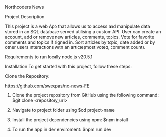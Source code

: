 Northcoders News

Project Description

This project is a web App that allows us to access and manipulate data stored in an SQL database served utilising a custom API. User can create an account, add or remove new articles, comments, topics. Vote for favorite comments and topics if signed in. Sort articles by topic, date added or by other users interactions with an article(most voted, comment count).

Requirements to run locally
node.js v20.5.1

Installation
To get started with this project, follow these steps:

Clone the Repository:

https://github.com/sweepas/nc-news-FE

1. Clone the project repository from GitHub using the following command:
   $git clone <repository_url>

2. Navigate to project folder using
   $cd project-name

3. Install the project dependencies using npm:
   $npm install

4. To run the app in dev enviroment:
   $npm run dev
